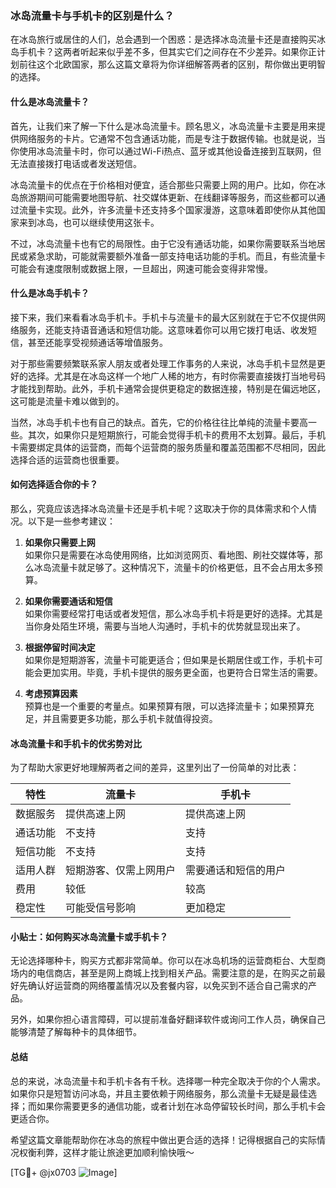 ### 冰岛流量卡与手机卡的区别是什么？

在冰岛旅行或居住的人们，总会遇到一个困惑：是选择冰岛流量卡还是直接购买冰岛手机卡？这两者听起来似乎差不多，但其实它们之间存在不少差异。如果你正计划前往这个北欧国家，那么这篇文章将为你详细解答两者的区别，帮你做出更明智的选择。

#### 什么是冰岛流量卡？

首先，让我们来了解一下什么是冰岛流量卡。顾名思义，冰岛流量卡主要是用来提供网络服务的卡片。它通常不包含通话功能，而是专注于数据传输。也就是说，当你使用冰岛流量卡时，你可以通过Wi-Fi热点、蓝牙或其他设备连接到互联网，但无法直接拨打电话或者发送短信。

冰岛流量卡的优点在于价格相对便宜，适合那些只需要上网的用户。比如，你在冰岛旅游期间可能需要地图导航、社交媒体更新、在线翻译等服务，而这些都可以通过流量卡实现。此外，许多流量卡还支持多个国家漫游，这意味着即使你从其他国家来到冰岛，也可以继续使用这张卡。

不过，冰岛流量卡也有它的局限性。由于它没有通话功能，如果你需要联系当地居民或紧急求助，可能就需要额外准备一部支持电话功能的手机。而且，有些流量卡可能会有速度限制或数据上限，一旦超出，网速可能会变得非常慢。

#### 什么是冰岛手机卡？

接下来，我们来看看冰岛手机卡。手机卡与流量卡的最大区别就在于它不仅提供网络服务，还能支持语音通话和短信功能。这意味着你可以用它拨打电话、收发短信，甚至还能享受视频通话等增值服务。

对于那些需要频繁联系家人朋友或者处理工作事务的人来说，冰岛手机卡显然是更好的选择。尤其是在冰岛这样一个地广人稀的地方，有时你需要直接拨打当地号码才能找到帮助。此外，手机卡通常会提供更稳定的数据连接，特别是在偏远地区，这可能是流量卡难以做到的。

当然，冰岛手机卡也有自己的缺点。首先，它的价格往往比单纯的流量卡要高一些。其次，如果你只是短期旅行，可能会觉得手机卡的费用不太划算。最后，手机卡需要绑定具体的运营商，而每个运营商的服务质量和覆盖范围都不尽相同，因此选择合适的运营商也很重要。

#### 如何选择适合你的卡？

那么，究竟应该选择冰岛流量卡还是手机卡呢？这取决于你的具体需求和个人情况。以下是一些参考建议：

1. **如果你只需要上网**  
   如果你只是需要在冰岛使用网络，比如浏览网页、看地图、刷社交媒体等，那么冰岛流量卡就足够了。这种情况下，流量卡的价格更低，且不会占用太多预算。

2. **如果你需要通话和短信**  
   如果你需要经常打电话或者发短信，那么冰岛手机卡将是更好的选择。尤其是当你身处陌生环境，需要与当地人沟通时，手机卡的优势就显现出来了。

3. **根据停留时间决定**  
   如果你是短期游客，流量卡可能更适合；但如果是长期居住或工作，手机卡可能会更加实用。毕竟，手机卡提供的服务更全面，也更符合日常生活的需要。

4. **考虑预算因素**  
   预算也是一个重要的考量点。如果预算有限，可以选择流量卡；如果预算充足，并且需要更多功能，那么手机卡就值得投资。

#### 冰岛流量卡和手机卡的优劣势对比

为了帮助大家更好地理解两者之间的差异，这里列出了一份简单的对比表：

| 特性         | 流量卡                     | 手机卡                     |
|--------------|----------------------------|----------------------------|
| 数据服务     | 提供高速上网               | 提供高速上网               |
| 通话功能     | 不支持                     | 支持                       |
| 短信功能     | 不支持                     | 支持                       |
| 适用人群     | 短期游客、仅需上网用户     | 需要通话和短信的用户       |
| 费用         | 较低                       | 较高                       |
| 稳定性       | 可能受信号影响             | 更加稳定                   |

#### 小贴士：如何购买冰岛流量卡或手机卡？

无论选择哪种卡，购买方式都非常简单。你可以在冰岛机场的运营商柜台、大型商场内的电信商店，甚至是网上商城上找到相关产品。需要注意的是，在购买之前最好先确认好运营商的网络覆盖情况以及套餐内容，以免买到不适合自己需求的产品。

另外，如果你担心语言障碍，可以提前准备好翻译软件或询问工作人员，确保自己能够清楚了解每种卡的具体细节。

#### 总结

总的来说，冰岛流量卡和手机卡各有千秋。选择哪一种完全取决于你的个人需求。如果你只是短暂访问冰岛，并且主要依赖于网络服务，那么流量卡无疑是最佳选择；而如果你需要更多的通信功能，或者计划在冰岛停留较长时间，那么手机卡会更适合你。

希望这篇文章能帮助你在冰岛的旅程中做出更合适的选择！记得根据自己的实际情况权衡利弊，这样才能让旅途更加顺利愉快哦～

[TG💪+ @jx0703 ![Image](https://github.com/user-attachments/assets/dbca1d08-cadb-493c-b0ec-ad6f7a83f270)]